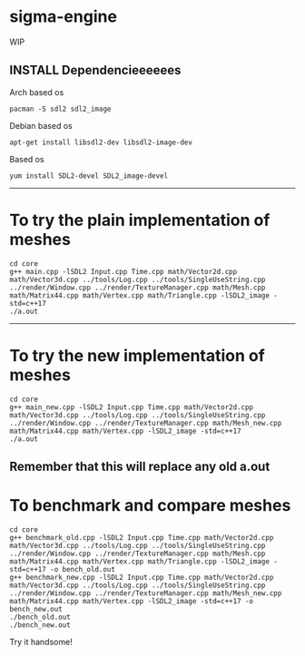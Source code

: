 # sigma-engine
WIP
## INSTALL Dependencieeeeees
Arch based os
```shell
pacman -S sdl2 sdl2_image
```
Debian based os
```shell
apt-get install libsdl2-dev libsdl2-image-dev
```
Based os
```shell
yum install SDL2-devel SDL2_image-devel
```
------------------------------------------------
# To try the plain implementation of meshes
```shell
cd core
g++ main.cpp -lSDL2 Input.cpp Time.cpp math/Vector2d.cpp math/Vector3d.cpp ../tools/Log.cpp ../tools/SingleUseString.cpp ../render/Window.cpp ../render/TextureManager.cpp math/Mesh.cpp math/Matrix44.cpp math/Vertex.cpp math/Triangle.cpp -lSDL2_image -std=c++17
./a.out
```
------------------------------------------------
# To try the new implementation of meshes
```shell
cd core
g++ main_new.cpp -lSDL2 Input.cpp Time.cpp math/Vector2d.cpp math/Vector3d.cpp ../tools/Log.cpp ../tools/SingleUseString.cpp ../render/Window.cpp ../render/TextureManager.cpp math/Mesh_new.cpp math/Matrix44.cpp math/Vertex.cpp -lSDL2_image -std=c++17
./a.out
```
Remember that this will replace any old a.out
------------------------------------------------
# To benchmark and compare meshes
```shell
cd core
g++ benchmark_old.cpp -lSDL2 Input.cpp Time.cpp math/Vector2d.cpp math/Vector3d.cpp ../tools/Log.cpp ../tools/SingleUseString.cpp ../render/Window.cpp ../render/TextureManager.cpp math/Mesh.cpp math/Matrix44.cpp math/Vertex.cpp math/Triangle.cpp -lSDL2_image -std=c++17 -o bench_old.out
g++ benchmark_new.cpp -lSDL2 Input.cpp Time.cpp math/Vector2d.cpp math/Vector3d.cpp ../tools/Log.cpp ../tools/SingleUseString.cpp ../render/Window.cpp ../render/TextureManager.cpp math/Mesh_new.cpp math/Matrix44.cpp math/Vertex.cpp -lSDL2_image -std=c++17 -o bench_new.out
./bench_old.out
./bench_new.out
```
Try it handsome!
